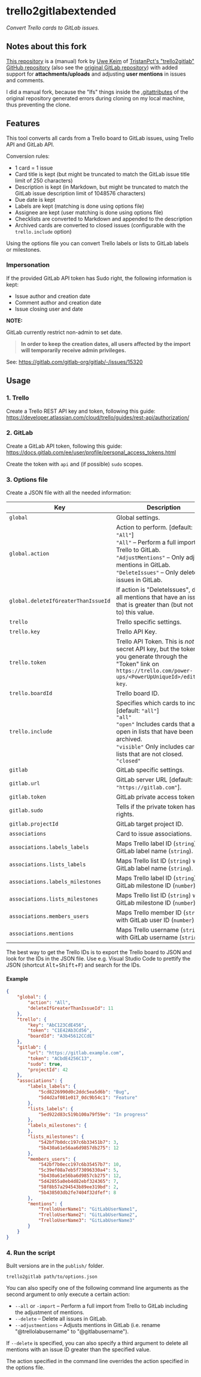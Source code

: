 ﻿# trello2gitlabextended

*Convert Trello cards to GitLab issues.*

## Notes about this fork

[This repository](https://github.com/UweKeim/trello2gitlabextended) is a (manual) fork by [Uwe Keim](https://github.com/UweKeim) of [TristanPct's "trello2gitlab" GitHub repository](https://github.com/TristanPct/trello2gitlab) (also see the [original GitLab repository](https://gitlab.com/tristanpct/trello2gitlab/)) with added support for **attachments/uploads** and adjusting **user mentions** in issues and comments. 

I did a manual fork, because the "lfs" things inside the [.gitattributes](https://github.com/TristanPct/trello2gitlab/blob/master/.gitattributes) of the original repository generated errors during cloning on my local machine, thus preventing the clone.

## Features

This tool converts all cards from a Trello board to GitLab issues, using Trello API and GitLab API.

Conversion rules:
- 1 card = 1 issue
- Card title is kept (but might be truncated to match the GitLab issue title limit of 250 characters)
- Description is kept (in Markdown, but might be truncated to match the GitLab issue description limit of 1048576 characters)
- Due date is kept
- Labels are kept (matching is done using options file)
- Assignee are kept (user matching is done using options file)
- Checklists are converted to Markdown and appended to the description
- Archived cards are converted to closed issues (configurable with the `trello.include` option)

Using the options file you can convert Trello labels or lists to GitLab labels or milestones.

### Impersonation

If the provided GitLab API token has Sudo right, the following information is kept:
- Issue author and creation date
- Comment author and creation date
- Issue closing user and date

**NOTE:** 

GitLab currently restrict non-admin to set date.

> **In order to keep the creation dates, all users affected by the import will temporarily receive admin privileges.**

See: https://gitlab.com/gitlab-org/gitlab/-/issues/15320

## Usage

### 1. Trello

Create a Trello REST API key and token, following this guide: https://developer.atlassian.com/cloud/trello/guides/rest-api/authorization/

### 2. GitLab

Create a GitLab API token, following this guide: https://docs.gitlab.com/ee/user/profile/personal_access_tokens.html

Create the token with `api` and (if possible) `sudo` scopes.

### 3. Options file

Create a JSON file with all the needed information: 

 Key                             | Description
---------------------------------|----------------
`global`                         | Global settings.
`global.action`                  | Action to perform. [default: `"All"`]<br />`"All"` – Perform a full import from Trello to GitLab. <br />`"AdjustMentions"` – Only adjust mentions in GitLab. <br />`"DeleteIssues"` – Only delete issues in GitLab.
`global.deleteIfGreaterThanIssueId`| If action is "DeleteIssues", delete all mentions that have an issue ID that is greater than (but not equal to) this value.
`trello`                         | Trello specific settings.
`trello.key`                     | Trello API Key.
`trello.token`                   | Trello API Token. This is _not_ the secret API key, but the token that you generate through the "Token" link on `https://trello.com/power-ups/<PowerUpUniqueId>/edit/api-key`.
`trello.boardId`                 | Trello board ID.
`trello.include`                 | Specifies which cards to include. [default: `"all"`]<br />`"all"`<br />`"open"` Includes cards that are open in lists that have been archived.<br />`"visible"` Only includes cards in lists that are not closed.<br />`"closed"`
`gitlab`                         | GitLab specific settings.
`gitlab.url`                     | GitLab server URL [default: `"https://gitlab.com"`].
`gitlab.token`                   | GitLab private access token.
`gitlab.sudo`                    | Tells if the private token has sudo rights.
`gitlab.projectId`               | GitLab target project ID.
`associations`                   | Card to issue associations.
`associations.labels_labels`     | Maps Trello label ID (`string`) with GitLab label name (`string`).
`associations.lists_labels`      | Maps Trello list ID (`string`) with GitLab label name (`string`).
`associations.labels_milestones` | Maps Trello label ID (`string`) with GitLab milestone ID (`number`).
`associations.lists_milestones`  | Maps Trello list ID (`string`) with GitLab milestone ID (`number`).
`associations.members_users`     | Maps Trello member ID (`string`) with GitLab user ID (`number`).
`associations.mentions`          | Maps Trello username (`string`) with GitLab username (`string`).

The best way to get the Trello IDs is to export the Trello board to JSON and look for the IDs in the JSON file. Use e.g. Visual Studio Code to prettify the JSON (shortcut <kbd>Alt</kbd>+<kbd>Shift</kbd>+<kbd>F</kbd>) and search for the IDs.

#### Example

```json
{
    "global": {
        "action": "All", 
        "deleteIfGreaterThanIssueId": 11
    },
    "trello": {
        "key": "AbC123CdE456",
        "token": "C1E42Ab3Cd56",
        "boardId": "A3b45612CCdE"
    },
    "gitlab": {
        "url": "https://gitlab.example.com",
        "token": "ACbdE4256C13",
        "sudo": true,
        "projectId": 42
    },
    "associations": {
        "labels_labels": {
            "5cd8226990d0c2ddc5ea5d6b": "Bug",
            "5d4d2af081e017_0dc9b54c1": "Feature"
        },
        "lists_labels": {
            "5ed922d83c519b100a79f59e": "In progress"
        },
        "labels_milestones": {
        },
        "lists_milestones": {
            "542bf7b0dcc197c6b33451b7": 3,
            "5b430a61e56aa6d9857db275": 12
        },
        "members_users": {
            "542bf7b0ecc197c6b35457b7": 10,
            "5c39ef08a7eb5f73096330a4": 5,
            "5b430a61e56ba6d9857cb275": 12,
            "5d42855a0eb4d82ebf324365": 7,
            "58f8b57a294543b89ee319bd": 2,
            "5b438503db2fe7404f32dfef": 8
        },
        "mentions": {
            "TrelloUserName1": "GitLabUserName1",
            "TrelloUserName2": "GitLabUserName2",
            "TrelloUserName3": "GitLabUserName3"
        }
    }
}
```

### 4. Run the script

Built versions are in the `publish/` folder.

```
trello2gitlab path/to/options.json
```

You can also specify one of the following command line arguments as the second argument to only execute a certain action:

- `--all` or `-import` – Perform a full import from Trello to GitLab including the adjustment of mentions.
- `--delete` – Delete all issues in GitLab.
- `--adjustmentions` – Adjusts mentions in GitLab (i.e. rename "@trellolabusername" to "@gitlabusername"). 

If `--delete` is specified, you can also specify a third argument to delete all mentions with an issue ID greater than the specified value.

The action specified in the command line overrides the action specified in the options file.
